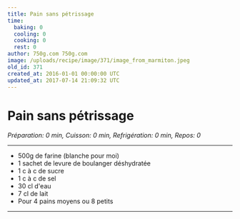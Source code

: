 ```yaml
---
title: Pain sans pétrissage
time:
  baking: 0
  cooling: 0
  cooking: 0
  rest: 0
author: 750g.com 750g.com
image: /uploads/recipe/image/371/image_from_marmiton.jpeg
old_id: 371
created_at: 2016-01-01 00:00:00 UTC
updated_at: 2017-07-14 21:09:32 UTC
---
```


# Pain sans pétrissage

_Préparation: 0 min, Cuisson: 0 min, Refrigération: 0 min, Repos: 0_

---

- 500g de farine (blanche pour moi)
- 1 sachet de levure de boulanger déshydratée
- 1 c à c de sucre
- 1 c à c de sel
- 30 cl d'eau
- 7 cl de lait
- Pour 4 pains moyens ou 8 petits

---
